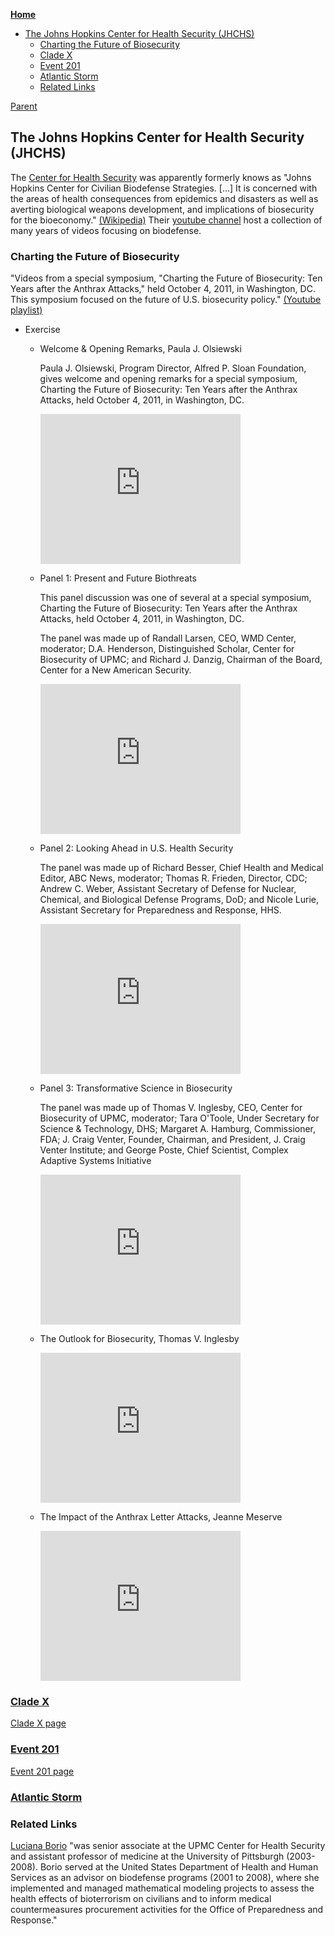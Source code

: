 <!-- START doctoc generated TOC please keep comment here to allow auto update -->
<!-- DON'T EDIT THIS SECTION, INSTEAD RE-RUN doctoc TO UPDATE -->
**[Home](#pages/blog/cv19/index)**

- [The Johns Hopkins Center for Health Security (JHCHS)](#the-johns-hopkins-center-for-health-security-jhchs)
  - [Charting the Future of Biosecurity](#charting-the-future-of-biosecurity)
  - [Clade X](#clade-x)
  - [Event 201](#event-201)
  - [Atlantic Storm](#atlantic-storm)
  - [Related Links](#related-links)

<!-- END doctoc generated TOC please keep comment here to allow auto update -->

[Parent](#pages/blog/cv19/index)

## The Johns Hopkins Center for Health Security (JHCHS)

The [Center for Health Security](https://www.centerforhealthsecurity.org/) was 
apparently formerly knows as "Johns Hopkins Center for Civilian Biodefense 
Strategies. [...] It is concerned with the areas of health consequences from 
epidemics and disasters as well as averting biological weapons development, 
and implications of biosecurity for the bioeconomy." 
[(Wikipedia)](https://en.wikipedia.org/wiki/Johns_Hopkins_Center_for_Health_Security)
Their [youtube channel](https://www.youtube.com/user/biosecuritycntr/featured)
host a collection of many years of videos focusing on biodefense.

### Charting the Future of Biosecurity

"Videos from a special symposium, "Charting the Future of Biosecurity: Ten 
Years after the Anthrax Attacks," held October 4, 2011, in Washington, DC. 
This symposium focused on the future of U.S. biosecurity policy."
[(Youtube playlist)](https://www.youtube.com/playlist?list=PL894DCBC7B3A3E4FF)

- Exercise

  - Welcome & Opening Remarks, Paula J. Olsiewski

	Paula J. Olsiewski, Program Director, Alfred P. Sloan Foundation, 
	gives welcome and opening remarks for a special symposium, Charting the 
	Future of Biosecurity: Ten Years after the Anthrax Attacks, held October 
	4, 2011, in Washington, DC.
	<iframe width="320" height="240" src="https://www.youtube.com/embed/AOafUygnsZQ" frameborder="0" allow="accelerometer; autoplay; encrypted-media; gyroscope; picture-in-picture" allowfullscreen></iframe>

  - Panel 1: Present and Future Biothreats

    This panel discussion was one of several at a special symposium, Charting 
	the Future of Biosecurity: Ten Years after the Anthrax Attacks, held 
	October 4, 2011, in Washington, DC. 
	
	The panel was made up of Randall 
	Larsen, CEO, WMD Center, moderator; D.A. Henderson, Distinguished Scholar, 
	Center for Biosecurity of UPMC; and Richard J. Danzig, Chairman of the 
	Board, Center for a New American Security.
	<iframe width="320" height="240" src="https://www.youtube.com/embed/cUJxZr6le-g" frameborder="0" allow="accelerometer; autoplay; encrypted-media; gyroscope; picture-in-picture" allowfullscreen></iframe>

  - Panel 2: Looking Ahead in U.S. Health Security
	
	The panel was made up of Richard Besser, Chief Health and Medical 
	Editor, ABC News, moderator; Thomas R. Frieden, Director, CDC; 
	Andrew C. Weber, Assistant Secretary of Defense for Nuclear, 
	Chemical, and Biological Defense Programs, DoD; and Nicole Lurie, 
	Assistant Secretary for Preparedness and Response, HHS.
	<iframe width="320" height="240" src="https://www.youtube.com/embed/Kwh1NXt19GI" frameborder="0" allow="accelerometer; autoplay; encrypted-media; gyroscope; picture-in-picture" allowfullscreen></iframe>

  - Panel 3: Transformative Science in Biosecurity
  
    The panel was made up of Thomas V. Inglesby, CEO, Center for Biosecurity 
	of UPMC, moderator; Tara O'Toole, Under Secretary for Science & Technology, 
	DHS; Margaret A. Hamburg, Commissioner, FDA; J. Craig Venter, Founder, 
	Chairman, and President, J. Craig Venter Institute; and George Poste, 
	Chief Scientist, Complex Adaptive Systems Initiative
	<iframe width="320" height="240" src="https://www.youtube.com/embed/qDMCLeMy9Uc" frameborder="0" allow="accelerometer; autoplay; encrypted-media; gyroscope; picture-in-picture" allowfullscreen></iframe>

  - The Outlook for Biosecurity, Thomas V. Inglesby

	<iframe width="320" height="240" src="https://www.youtube.com/embed/bYC1bhrElwU" frameborder="0" allow="accelerometer; autoplay; encrypted-media; gyroscope; picture-in-picture" allowfullscreen></iframe>

  - The Impact of the Anthrax Letter Attacks, Jeanne Meserve

	<iframe width="320" height="240" src="https://www.youtube.com/embed/yTMNB78XJ5A" frameborder="0" allow="accelerometer; autoplay; encrypted-media; gyroscope; picture-in-picture" allowfullscreen></iframe>




### [Clade X](#pages/blog/cv19/clade-x)

[Clade X page](#pages/blog/cv19/clade-x)

### [Event 201](#pages/blog/cv19/event-201)

[Event 201 page](#pages/blog/cv19/event-201)

### [Atlantic Storm](https://en.wikipedia.org/wiki/Atlantic_Storm)



### Related Links

[Luciana Borio](https://en.wikipedia.org/wiki/Luciana_Borio) "was senior 
associate at the UPMC Center for Health Security and assistant professor of 
medicine at the University of Pittsburgh (2003-2008). Borio served at the 
United States Department of Health and Human Services as an advisor on 
biodefense programs (2001 to 2008), where she implemented and managed 
mathematical modeling projects to assess the health effects of bioterrorism on 
civilians and to inform medical countermeasures procurement activities for the 
Office of Preparedness and Response."





